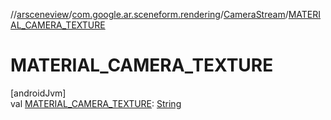//[arsceneview](../../../index.md)/[com.google.ar.sceneform.rendering](../index.md)/[CameraStream](index.md)/[MATERIAL_CAMERA_TEXTURE](-m-a-t-e-r-i-a-l_-c-a-m-e-r-a_-t-e-x-t-u-r-e.md)

# MATERIAL_CAMERA_TEXTURE

[androidJvm]\
val [MATERIAL_CAMERA_TEXTURE](-m-a-t-e-r-i-a-l_-c-a-m-e-r-a_-t-e-x-t-u-r-e.md): [String](https://developer.android.com/reference/kotlin/java/lang/String.html)
